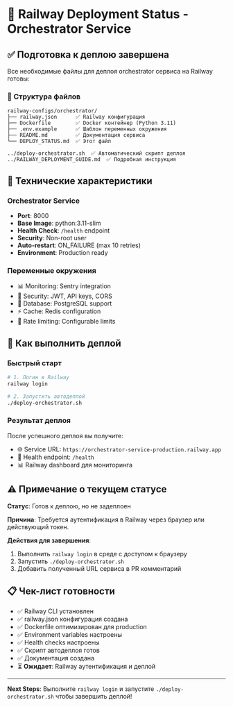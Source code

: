 # 🚂 Railway Deployment Status - Orchestrator Service

## ✅ Подготовка к деплою завершена

Все необходимые файлы для деплоя orchestrator сервиса на Railway готовы:

### 📁 Структура файлов

```
railway-configs/orchestrator/
├── railway.json      ✅ Railway конфигурация
├── Dockerfile        ✅ Docker контейнер (Python 3.11)
├── .env.example      ✅ Шаблон переменных окружения
├── README.md         ✅ Документация сервиса
└── DEPLOY_STATUS.md  ✅ Этот файл

../deploy-orchestrator.sh  ✅ Автоматический скрипт деплоя
../RAILWAY_DEPLOYMENT_GUIDE.md  ✅ Подробная инструкция
```

## 🔧 Технические характеристики

### Orchestrator Service
- **Port**: 8000
- **Base Image**: python:3.11-slim
- **Health Check**: `/health` endpoint
- **Security**: Non-root user
- **Auto-restart**: ON_FAILURE (max 10 retries)
- **Environment**: Production ready

### Переменные окружения
- 📊 Monitoring: Sentry integration
- 🔐 Security: JWT, API keys, CORS
- 💾 Database: PostgreSQL support
- ⚡ Cache: Redis configuration
- 🚦 Rate limiting: Configurable limits

## 🚀 Как выполнить деплой

### Быстрый старт
```bash
# 1. Логин в Railway
railway login

# 2. Запустить автодеплой
./deploy-orchestrator.sh
```

### Результат деплоя
После успешного деплоя вы получите:
- 🌐 Service URL: `https://orchestrator-service-production.railway.app`
- 🏥 Health endpoint: `/health`
- 📊 Railway dashboard для мониторинга

## ⚠️ Примечание о текущем статусе

**Статус**: Готов к деплою, но не задеплоен

**Причина**: Требуется аутентификация в Railway через браузер или действующий токен.

**Действия для завершения**:
1. Выполнить `railway login` в среде с доступом к браузеру
2. Запустить `./deploy-orchestrator.sh`
3. Добавить полученный URL сервиса в PR комментарий

## 📋 Чек-лист готовности

- ✅ Railway CLI установлен
- ✅ railway.json конфигурация создана
- ✅ Dockerfile оптимизирован для production
- ✅ Environment variables настроены
- ✅ Health checks настроены
- ✅ Скрипт автодеплоя готов
- ✅ Документация создана
- ⏳ **Ожидает**: Railway аутентификация и деплой

---

**Next Steps**: Выполните `railway login` и запустите `./deploy-orchestrator.sh` чтобы завершить деплой!